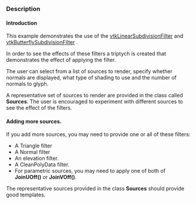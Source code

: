 ### Description

#### Introduction

This example demonstrates the use of the [vtkLinearSubdivisionFilter](http://www.vtk.org/doc/nightly/html/classvtkLinearSubdivisionFilter.html) and [vtkButterflySubdivisionFilter](http://www.vtk.org/doc/nightly/html/classvtkButterflySubdivisionFilter.html) .

In order to see the effects of these filters a triptych is created that demonstrates the effect of applying the filter.

The user can select from a list of sources to render, specify whether normals are displayed, what type of shading to use and the number of normals to glyph.

A representative set of sources to render are provided in the class called **Sources**. The user is encouraged to experiment with different sources to see the effect of the filters.

#### Adding more sources.
If you add more sources, you may need to provide one or all of these filters:
 - A Triangle filter
 - A Normal filter
 - An elevation filter.
 - A CleanPolyData filter.
 - For parametric sources, you may need to apply one of both of **JoinUOff()** or **JoinVOff()**.

The representative sources provided in the class **Sources** should provide good templates.
